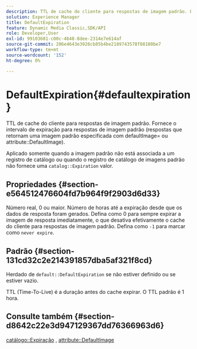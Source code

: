 ```yaml
---
description: TTL de cache do cliente para respostas de imagem padrão. Fornece o intervalo de expiração para respostas de imagem padrão (respostas que retornam uma imagem padrão especificada com defaultImage= ou o atributo DefaultImage).
solution: Experience Manager
title: DefaultExpiration
feature: Dynamic Media Classic,SDK/API
role: Developer,User
exl-id: 99103681-c00c-4648-8dee-2314e7e614af
source-git-commit: 206e4643e3926cb85b4be2189743578f88180be7
workflow-type: tm+mt
source-wordcount: '152'
ht-degree: 0%

---
```


# DefaultExpiration{#defaultexpiration}

TTL de cache do cliente para respostas de imagem padrão. Fornece o intervalo de expiração para respostas de imagem padrão (respostas que retornam uma imagem padrão especificada com defaultImage= ou attribute::DefaultImage).

Aplicado somente quando a imagem padrão não está associada a um registro de catálogo ou quando o registro de catálogo de imagens padrão não fornece uma `catalog::Expiration` valor.

## Propriedades {#section-e564512476604fd7b964f9f2903d6d33}

Número real, 0 ou maior. Número de horas até a expiração desde que os dados de resposta foram gerados. Defina como 0 para sempre expirar a imagem de resposta imediatamente, o que desativa efetivamente o cache do cliente para respostas de imagem padrão. Defina como `-1` para marcar como `never expire`.

## Padrão {#section-131cd32c2e214391857dba5af321f8cd}

Herdado de `default::DefaultExpiration` se não estiver definido ou se estiver vazio.

TTL (Time-To-Live) é a duração antes do cache expirar. O TTL padrão é 1 hora.

## Consulte também {#section-d8642c22e3d947129367dd76366963d6}

[catálogo::Expiração](../../../../../is-api/image-catalog/image-serving-api-ref/c-image-catalog-reference/c-image-svg-data-reference/c-svg-data-reference/r-expiration-svg.md#reference-a7afd668ecbb4d2da65d86259aa6a28a) , [attribute::DefaultImage](../../../../../is-api/image-catalog/image-serving-api-ref/c-image-catalog-reference/c-attributes-reference/r-is-cat-defaultimage.md#reference-8e9900e129f54ed68462a3c2fc3bc433)
